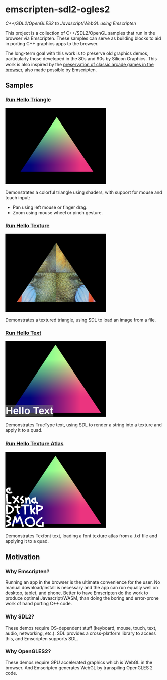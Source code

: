 # emscripten-sdl2-ogles2
*C++/SDL2/OpenGLES2 to Javascript/WebGL using Emscripten*

This project is a collection of C++/SDL2/OpenGL samples that run in the browser via Emscripten.  These samples can serve as building blocks to aid in porting C++ graphics apps to the browser.

The long-term goal with this work is to preserve old graphics demos, particularly those developed in the 80s and 90s by Silicon Graphics.  This work is also inspired by the [preservation of classic arcade games in the browser](https://archive.org/details/internetarcade), also made possible by Emscripten.


## Samples

### [Run Hello Triangle](https://erik-larsen.github.io/emscripten-sdl2-ogles2/hello_triangle.html)

![Hello Triangle](media/hello_triangle.png)

Demonstrates a colorful triangle using shaders, with support for mouse and touch input:
 * Pan using left mouse or finger drag.
 * Zoom using mouse wheel or pinch gesture.

### [Run Hello Texture](https://erik-larsen.github.io/emscripten-sdl2-ogles2/hello_texture.html)

![Hello Texture](media/hello_texture.png)

Demonstrates a textured triangle, using SDL to load an image from a file.

### [Run Hello Text](https://erik-larsen.github.io/emscripten-sdl2-ogles2/hello_text_ttf.html)

![Hello Text](media/hello_text_ttf.png)

Demonstrates TrueType text, using SDL to render a string into a texture and apply it to a quad.

### [Run Hello Texture Atlas](https://erik-larsen.github.io/emscripten-sdl2-ogles2/hello_text_txf.html)

![Hello Texture Atlas](media/hello_text_txf.png)

Demonstrates Texfont text, loading a font texture atlas from a .txf file and applying it to a quad. 

## Motivation

### Why Emscripten?  

Running an app in the browser is the ultimate convenience for the user.  No manual download/install is necessary and the app can run equally well on desktop, tablet, and phone.  Better to have Emscripten do the work to produce optimal Javascript/WASM, than doing the boring and error-prone work of hand porting C++ code.

### Why SDL2? 

These demos require OS-dependent stuff (keyboard, mouse, touch, text, audio, networking, etc.). SDL provides a cross-platform library to access this, and Emscripten supports SDL.

### Why OpenGLES2?  

These demos require GPU accelerated graphics which is WebGL in the browser.  And Emscripten generates WebGL by transpiling OpenGLES 2 code.
